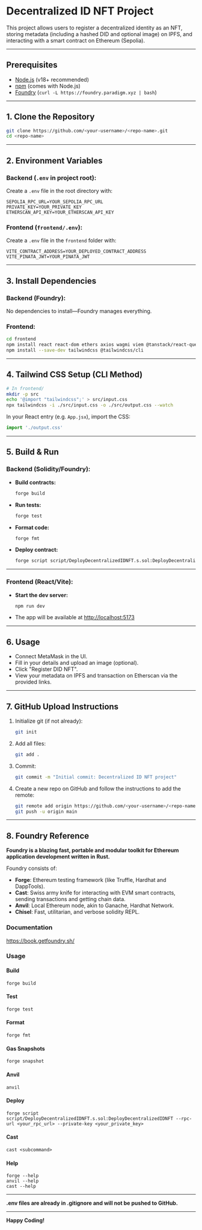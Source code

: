 # Decentralized ID NFT Project

This project allows users to register a decentralized identity as an NFT, storing metadata (including a hashed DID and optional image) on IPFS, and interacting with a smart contract on Ethereum (Sepolia).

---

## Prerequisites

- [Node.js](https://nodejs.org/) (v18+ recommended)
- [npm](https://www.npmjs.com/) (comes with Node.js)
- [Foundry](https://book.getfoundry.sh/getting-started/installation) (`curl -L https://foundry.paradigm.xyz | bash`)

---

## 1. Clone the Repository

```sh
git clone https://github.com/<your-username>/<repo-name>.git
cd <repo-name>
```

---

## 2. Environment Variables

### **Backend (`.env` in project root):**
Create a `.env` file in the root directory with:
```
SEPOLIA_RPC_URL=YOUR_SEPOLIA_RPC_URL
PRIVATE_KEY=YOUR_PRIVATE_KEY
ETHERSCAN_API_KEY=YOUR_ETHERSCAN_API_KEY
```

### **Frontend (`frontend/.env`):**
Create a `.env` file in the `frontend` folder with:
```
VITE_CONTRACT_ADDRESS=YOUR_DEPLOYED_CONTRACT_ADDRESS
VITE_PINATA_JWT=YOUR_PINATA_JWT
```

---

## 3. Install Dependencies

### **Backend (Foundry):**
No dependencies to install—Foundry manages everything.

### **Frontend:**
```sh
cd frontend
npm install react react-dom ethers axios wagmi viem @tanstack/react-query vite @vitejs/plugin-react
npm install --save-dev tailwindcss @tailwindcss/cli
```

---

## 4. Tailwind CSS Setup (CLI Method)

```sh
# In frontend/
mkdir -p src
echo '@import "tailwindcss";' > src/input.css
npx tailwindcss -i ./src/input.css -o ./src/output.css --watch
```
In your React entry (e.g. `App.jsx`), import the CSS:
```js
import './output.css'
```

---

## 5. Build & Run

### **Backend (Solidity/Foundry):**

- **Build contracts:**
  ```sh
  forge build
  ```
- **Run tests:**
  ```sh
  forge test
  ```
- **Format code:**
  ```sh
  forge fmt
  ```
- **Deploy contract:**
  ```sh
  forge script script/DeployDecentralizedIDNFT.s.sol:DeployDecentralizedIDNFT --rpc-url $SEPOLIA_RPC_URL --private-key $PRIVATE_KEY --broadcast
  ```

---

### **Frontend (React/Vite):**

- **Start the dev server:**
  ```sh
  npm run dev
  ```
- The app will be available at [http://localhost:5173](http://localhost:5173)

---

## 6. Usage

- Connect MetaMask in the UI.
- Fill in your details and upload an image (optional).
- Click "Register DID NFT".
- View your metadata on IPFS and transaction on Etherscan via the provided links.

---

## 7. GitHub Upload Instructions

1. Initialize git (if not already):
   ```sh
   git init
   ```
2. Add all files:
   ```sh
   git add .
   ```
3. Commit:
   ```sh
   git commit -m "Initial commit: Decentralized ID NFT project"
   ```
4. Create a new repo on GitHub and follow the instructions to add the remote:
   ```sh
   git remote add origin https://github.com/<your-username>/<repo-name>.git
   git push -u origin main
   ```

---

## 8. Foundry Reference

**Foundry is a blazing fast, portable and modular toolkit for Ethereum application development written in Rust.**

Foundry consists of:

-   **Forge**: Ethereum testing framework (like Truffle, Hardhat and DappTools).
-   **Cast**: Swiss army knife for interacting with EVM smart contracts, sending transactions and getting chain data.
-   **Anvil**: Local Ethereum node, akin to Ganache, Hardhat Network.
-   **Chisel**: Fast, utilitarian, and verbose solidity REPL.

### Documentation

https://book.getfoundry.sh/

### Usage

#### Build

```shell
forge build
```

#### Test

```shell
forge test
```

#### Format

```shell
forge fmt
```

#### Gas Snapshots

```shell
forge snapshot
```

#### Anvil

```shell
anvil
```

#### Deploy

```shell
forge script script/DeployDecentralizedIDNFT.s.sol:DeployDecentralizedIDNFT --rpc-url <your_rpc_url> --private-key <your_private_key>
```

#### Cast

```shell
cast <subcommand>
```

#### Help

```shell
forge --help
anvil --help
cast --help
```

---

**.env files are already in .gitignore and will not be pushed to GitHub.**

---

**Happy Coding!**

